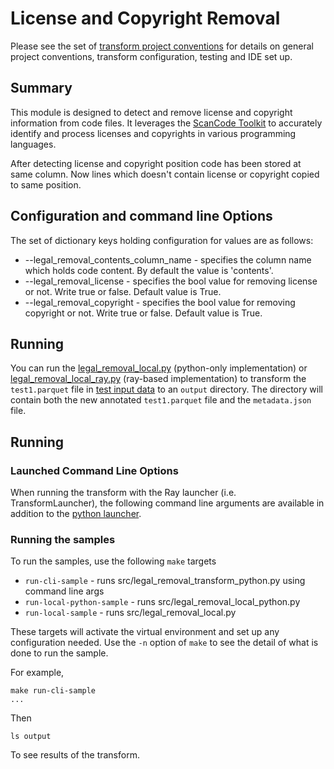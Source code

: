 # License and Copyright Removal
Please see the set of
[transform project conventions](../../../README.md)
for details on general project conventions, transform configuration,
testing and IDE set up.

## Summary 

This module is designed to detect and remove license and copyright information from code files. It leverages the [ScanCode Toolkit](https://pypi.org/project/scancode-toolkit/) to accurately identify and process licenses and copyrights in various programming languages.

After detecting license and copyright position code has been stored at same column. Now lines which doesn't contain license or copyright copied to same position.

## Configuration and command line Options

The set of dictionary keys holding configuration for values are as follows:

* --legal_removal_contents_column_name - specifies the column name which holds code content. By default the value is 'contents'.
* --legal_removal_license - specifies the bool value for removing license or not. Write true or false.  Default value is True.
* --legal_removal_copyright - specifies the bool value for removing copyright or not. Write true or false. Default value is True. 

## Running
You can run the [legal_removal_local.py](src/legal_removal_local.py) (python-only implementation) or [legal_removal_local_ray.py](ray/src/legal_removal_local_ray.py) (ray-based  implementation) to transform the `test1.parquet` file in [test input data](test-data/input) to an `output` directory.  The directory will contain both the new annotated `test1.parquet` file and the `metadata.json` file.

## Running

### Launched Command Line Options 
When running the transform with the Ray launcher (i.e. TransformLauncher),
the following command line arguments are available in addition to 
the [python launcher](../../../../data-processing-lib/doc/python-launcher-options.md).

### Running the samples
To run the samples, use the following `make` targets

* `run-cli-sample` - runs src/legal_removal_transform_python.py using command line args
* `run-local-python-sample` - runs src/legal_removal_local_python.py
* `run-local-sample` - runs src/legal_removal_local.py

These targets will activate the virtual environment and set up any configuration needed.
Use the `-n` option of `make` to see the detail of what is done to run the sample.

For example, 
```shell
make run-cli-sample
...
```
Then 
```shell
ls output
```
To see results of the transform.
